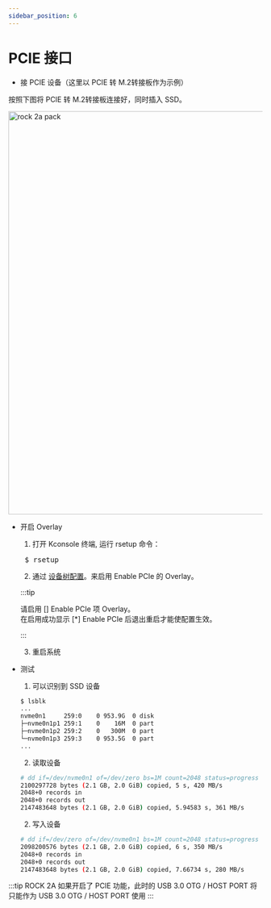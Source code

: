```yaml
---
sidebar_position: 6
---
```


# PCIE 接口

- 接 PCIE 设备（这里以 PCIE 转 M.2转接板作为示例）

按照下图将 PCIE 转 M.2转接板连接好，同时插入 SSD。

<img src="/img/rock2a/rock-2a-pcie.webp" width="800" alt="rock 2a pack" />

- 开启 Overlay

  1. 打开 Kconsole 终端, 运行 rsetup 命令：

  <pre> $ rsetup </pre>

  2. 通过 [设备树配置](/rock2/rock2a/radxa-os/rsetup.md)。来启用 Enable PCIe 的 Overlay。

  :::tip

  请启用 [] Enable PCIe 项 Overlay。<br/>
  在启用成功显示 [*] Enable PCIe 后退出重启才能使配置生效。

  :::

  3. 重启系统

- 测试

  1. 可以识别到 SSD 设备

  ```bash
  $ lsblk 
  ...
  nvme0n1     259:0    0 953.9G  0 disk 
  ├─nvme0n1p1 259:1    0    16M  0 part 
  ├─nvme0n1p2 259:2    0   300M  0 part 
  └─nvme0n1p3 259:3    0 953.5G  0 part
  ...
  ```

  2. 读取设备

  ```bash
  # dd if=/dev/nvme0n1 of=/dev/zero bs=1M count=2048 status=progress
  2100297728 bytes (2.1 GB, 2.0 GiB) copied, 5 s, 420 MB/s
  2048+0 records in
  2048+0 records out
  2147483648 bytes (2.1 GB, 2.0 GiB) copied, 5.94583 s, 361 MB/s
  ```

  2. 写入设备
  
  ```bash
  # dd if=/dev/zero of=/dev/nvme0n1 bs=1M count=2048 status=progress                              
  2098200576 bytes (2.1 GB, 2.0 GiB) copied, 6 s, 350 MB/s
  2048+0 records in
  2048+0 records out
  2147483648 bytes (2.1 GB, 2.0 GiB) copied, 7.66734 s, 280 MB/s
  ```

:::tip
ROCK 2A 如果开启了 PCIE 功能，此时的 USB 3.0 OTG / HOST PORT 将只能作为 USB 3.0 OTG / HOST PORT 使用
:::